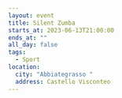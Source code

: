 ```yaml
---
layout: event
title: Silent Zumba
starts_at: 2023-06-13T21:00:00
ends_at: ""
all_day: false
tags:
  - Sport
location:
  city: "Abbiategrasso "
  address: Castello Visconteo
---
```

